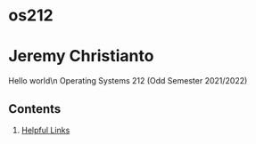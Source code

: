 # os212
# Jeremy Christianto
Hello world\n
Operating Systems 212 (Odd Semester 2021/2022)

## Contents
1. [Helpful Links](links.md)
